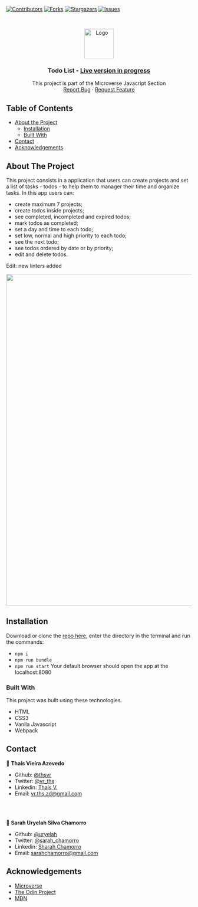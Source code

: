 [![Contributors][contributors-shield]][contributors-url]
[![Forks][forks-shield]][forks-url]
[![Stargazers][stars-shield]][stars-url]
[![Issues][issues-shield]][issues-url]

<!-- PROJECT LOGO -->

  <br/> 
  <p align="center"> 
  <a href="https://github.com/uryelah/Microverse-604-todo-list/tree/todolist"> 
  <img src="public/img/mLogo.png" alt="Logo" width="80" height="80"> 
  </a> 
  <h3 align="center">Todo List - <a href=''> Live version in progress</a></h3> 
  <p align="center"> This project is part of the Microverse Javacript Section 
  <br /> 
  <a href="https://github.com/uryelah/Microverse-604-todo-list/tree/todolist/issues">Report Bug</a> 
  · 
  <a href="https://github.com/uryelah/Microverse-604-todo-list/tree/todolist/issues">Request Feature</a> 
  </p> 
  </p>

<!-- TABLE OF CONTENTS -->

## Table of Contents

- [About the Project](#about-the-project)
  - [Installation](#installation)
  - [Built With](#built-with)
- [Contact](#contact)
- [Acknowledgements](#acknowledgements)

<!-- ABOUT THE PROJECT -->

## About The Project

This project consists in a application that users can create projects and set a list of tasks - todos - to help them to manager their time and organize tasks. In this app users can:

  - create maximum 7 projects;
  - create todos inside projects;
  - see completed, incompleted and expired todos;
  - mark todos as completed;
  - set a day and time to each todo;
  - set low, normal and high priority to each todo;
  - see the next todo;
  - see todos ordered by date or by priority;
  - edit and delete todos.

Edit: new linters added

<div align="center">
  <img src="public/img/todo.png" width="900">
</div>

<!-- ABOUT THE PROJECT -->

## Installation

Download or clone the [repo here](https://github.com/uryelah/Microverse-604-todo-list/tree/todolist.git), enter the directory in the terminal and run the commands:

- `npm i`
- `npm run bundle`
- `npm run start`
  Your default browser should open the app at the localhost:8080

### Built With

This project was built using these technologies.

- HTML
- CSS3
- Vanila Javascript
- Webpack

<!-- CONTACT -->

## Contact

👤 **Thaís Vieira Azevedo**

- Github: [@thsvr](https://github.com/thsvr)
- Twitter: [@vr_ths](https://twitter.com/vr_ths)
- Linkedin: [Thaís V.](https://www.linkedin.com/in/vr-ths-zd/)
- Email: [vr.ths.zd@gmail.com](vr.ths.zd@gmail.com)

<br />
<br />

👤 **Sarah Uryelah Silva Chamorro**

- Github: [@uryelah](https://github.com/uryelah)
- Twitter: [@sarah_chamorro](https://twitter.com/sarah_chamorro)
- Linkedin: [Sharah Chamorro](https://www.linkedin.com/in/uryelah/)
- Email: [sarahchamorro@gmail.com](sarahchamorro@gmail.com)

<!-- ACKNOWLEDGEMENTS -->

## Acknowledgements

- [Microverse](https://www.microverse.org/)
- [The Odin Project](https://www.theodinproject.com/)
- [MDN](https://developer.mozilla.org/en-US/docs/Web/JavaScript)

<!-- MARKDOWN LINKS & IMAGES -->
<!-- https://www.markdownguide.org/basic-syntax/#reference-style-links -->

[contributors-shield]: https://img.shields.io/github/contributors/uryelah/Microverse-604-todo-list.svg?style=flat-square
[contributors-url]: https://github.com/uryelah/Microverse-604-todo-list/tree/todolist/graphs/contributors
[forks-shield]: https://img.shields.io/github/forks/uryelah/Microverse-604-todo-list.svg?style=flat-square
[forks-url]: https://github.com/uryelah/Microverse-604-todo-list/tree/todolist/network/members
[stars-shield]: https://img.shields.io/github/stars/uryelah/Microverse-604-todo-list.svg?style=flat-square
[stars-url]: https://github.com/uryelah/Microverse-604-todo-list/tree/todolist/stargazers
[issues-shield]: https://img.shields.io/github/issues/uryelah/Microverse-604-todo-list.svg?style=flat-square
[issues-url]: https://github.com/uryelah/Microverse-604-todo-list/tree/todolist
[product-screenshot]: img/screenshot.PNG
